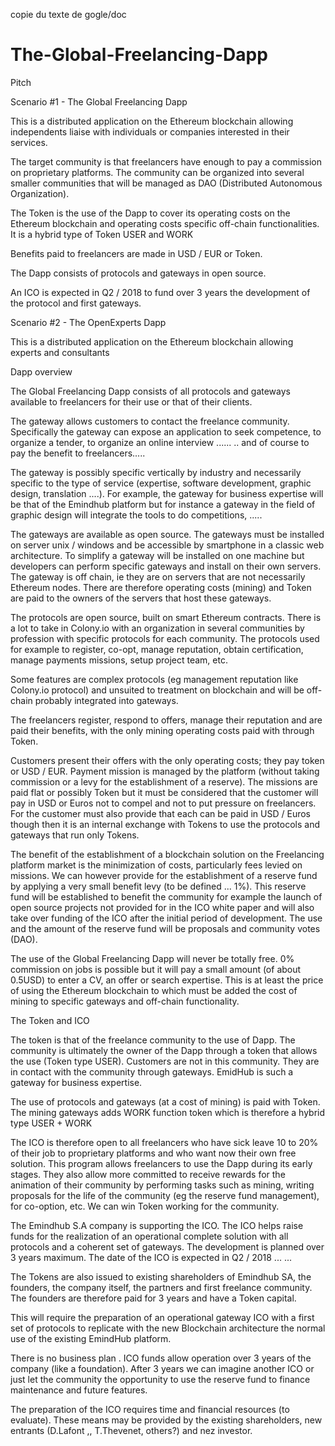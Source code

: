 copie du texte de gogle/doc

# The-Global-Freelancing-Dapp

Pitch

Scenario #1 - The Global Freelancing Dapp


This is a distributed application on the Ethereum blockchain allowing independents liaise with individuals or companies interested in their services.


The target community is that freelancers have enough to pay a commission on proprietary platforms. The community can be organized into several smaller communities that will be managed as DAO (Distributed Autonomous Organization).


The Token is the use of the Dapp to cover its operating costs on the Ethereum blockchain and operating costs specific off-chain functionalities. It is a hybrid type of Token USER and WORK


Benefits paid to freelancers are made in USD / EUR or Token. 


The Dapp consists of protocols and gateways in open source. 


An ICO is expected in Q2 / 2018 to fund over 3 years the development of the protocol and  first gateways.

Scenario #2 - The OpenExperts Dapp

This is a distributed application on the Ethereum blockchain allowing experts and consultants 


Dapp overview

The Global Freelancing Dapp  consists of all protocols and gateways available to freelancers for their use or that of their clients.


The gateway allows customers to contact the freelance community. Specifically the gateway can expose an application to seek competence, to organize a tender, to organize an online interview ...... .. and of course to pay the benefit to freelancers.....


The gateway is possibly specific vertically by industry and necessarily specific to the type of service (expertise, software development, graphic design, translation ....). For example, the gateway for business expertise will be that of the Emindhub platform but for instance a gateway in the field of graphic design will integrate the tools to do competitions, ..... 


The gateways are available as open source. The gateways must be installed on server unix / windows and be accessible by smartphone in a classic web architecture. To simplify a gateway will be installed on one machine but developers can perform specific gateways and install on their own servers. The gateway is off chain, ie they are on servers that are not necessarily Ethereum nodes. There are therefore operating costs (mining) and Token are paid to the owners of the servers that host these gateways. 


The protocols are open source, built on smart Ethereum contracts. There is a lot to take in Colony.io with an organization in several communities by profession with specific protocols for each community. The protocols used for example to register, co-opt, manage reputation, obtain certification, manage payments missions, setup project team, etc.


Some features are complex protocols (eg management reputation like Colony.io protocol) and unsuited to treatment on blockchain and will be off-chain probably integrated into gateways.


The freelancers register, respond to offers, manage their reputation and are paid their benefits, with the only mining operating costs paid with through Token. 


Customers present their offers with the only operating costs; they pay token or USD / EUR. Payment mission is managed by the platform (without taking commission or a levy for the establishment of a reserve). The missions are paid flat or possibly Token but it must be considered that the customer will pay in USD or Euros not to compel and not to put pressure on freelancers. For the customer must also provide that each can be paid in USD / Euros though then it is an internal exchange with Tokens to use the protocols and gateways that run only Tokens.


The benefit of the establishment of a blockchain solution on the Freelancing platform market is the minimization of costs, particularly fees levied on missions. We can however provide for the establishment of a reserve fund by applying a very small benefit levy (to be defined ... 1%). This reserve fund will be established to benefit the community for example the launch of open source projects not provided for in the ICO white paper and will also take over funding of the ICO after the initial period of development. The use and the amount of the reserve fund will be proposals and community votes (DAO).


The use of the Global Freelancing Dapp will never be totally free. 0% commission on jobs is possible but it will pay a small amount (of about 0.5USD) to enter a CV, an offer or search expertise. This is at least the price of using the Ethereum blockchain to which must be added the cost of mining to specific gateways and off-chain functionality.


The Token and ICO


The token is that of the freelance community to the use of Dapp. The community is ultimately the owner of the Dapp through a token that allows the use (Token type USER). Customers are not in this community. They are in contact with the community through gateways. EmidHub is such a gateway for business expertise.


The use of protocols and gateways (at a cost of mining) is paid with Token. The mining gateways adds WORK function token which is therefore a hybrid type USER + WORK


The ICO is therefore open to all freelancers who have sick leave 10 to 20% of their job to proprietary platforms and who want now their own free solution. This program allows freelancers to use the Dapp during its early stages. They also allow more committed to receive rewards for the animation of their community by performing tasks such as mining, writing proposals for the life of the community (eg the reserve fund management), for co-option, etc. We can win Token working for the community.


The Emindhub S.A company is supporting the ICO. The ICO helps raise funds for the realization of an operational complete solution with all protocols and a coherent set of gateways. The development is planned over 3 years maximum. The date of the ICO is expected in Q2 / 2018 ... ...


The Tokens are also issued to existing shareholders of Emindhub SA, the founders, the company itself, the partners and first freelance community. The founders are therefore paid for 3 years and have a Token capital.


This will require the preparation of an operational gateway ICO with a first set of protocols to replicate with the new Blockchain architecture the normal use of the existing EmindHub platform.


There is no business plan . ICO funds allow operation over 3 years of the company (like a foundation). After 3 years we can imagine another ICO or just let the community the opportunity to use the reserve fund to finance maintenance and future features.


The preparation of the ICO requires time and financial resources (to evaluate). These means may be provided by the existing shareholders, new entrants (D.Lafont ,, T.Thevenet, others?) and nez investor.


